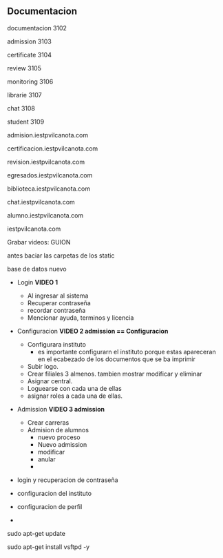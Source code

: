 ## Documentacion

documentacion 3102

admission 3103

certificate 3104

review 3105

monitoring 3106

librarie 3107

chat 3108

student 3109



admision.iestpvilcanota.com

certificacion.iestpvilcanota.com

revision.iestpvilcanota.com

egresados.iestpvilcanota.com

biblioteca.iestpvilcanota.com

chat.iestpvilcanota.com

alumno.iestpvilcanota.com

iestpvilcanota.com



Grabar videos: GUION

antes baciar las carpetas de los static

base de datos nuevo

* Login **VIDEO 1**

  * Al ingresar al sistema
  * Recuperar contraseña
  * recordar contraseña
  * Mencionar ayuda, terminos y licencia

  

* Configuracion **VIDEO 2 admission == Configuracion** 

  * Configurara instituto
    * es importante configurarn el instituto porque estas apareceran en el ecabezado de los documentos que se ba imprimir
  * Subir logo.
  * Crear filiales 3 almenos. tambien mostrar modificar y eliminar
  * Asignar central.
  * Loguearse con cada una de ellas
  * asignar roles a cada una de ellas.

* Admission **VIDEO 3 admission**

  * Crear carreras
  * Admision de alumnos
    * nuevo proceso
    * Nuevo admission
    * modificar
    * anular
    * 

* login y recuperacion de contraseña

* configuracion del instituto

* configuracion de perfil

* 

sudo apt-get update

sudo apt-get install vsftpd -y 



